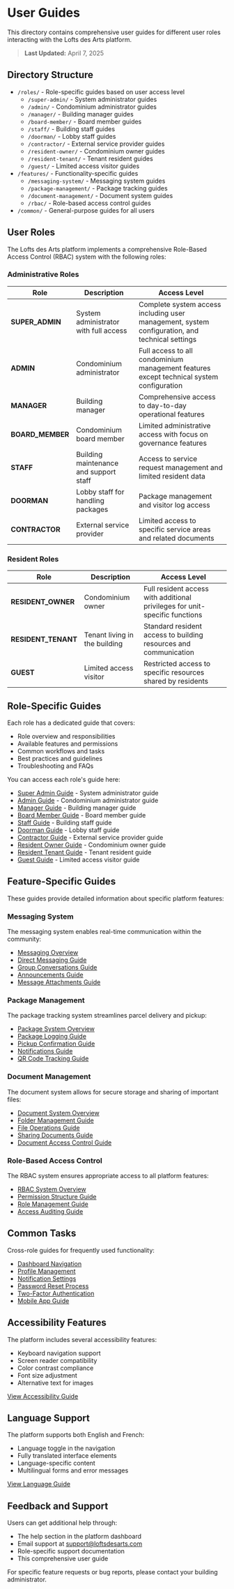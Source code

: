 # User Guides

This directory contains comprehensive user guides for different user roles interacting with the Lofts des Arts platform.

> **Last Updated:** April 7, 2025

## Directory Structure

- `/roles/` - Role-specific guides based on user access level
  - `/super-admin/` - System administrator guides
  - `/admin/` - Condominium administrator guides
  - `/manager/` - Building manager guides
  - `/board-member/` - Board member guides
  - `/staff/` - Building staff guides
  - `/doorman/` - Lobby staff guides
  - `/contractor/` - External service provider guides
  - `/resident-owner/` - Condominium owner guides
  - `/resident-tenant/` - Tenant resident guides
  - `/guest/` - Limited access visitor guides
- `/features/` - Functionality-specific guides
  - `/messaging-system/` - Messaging system guides
  - `/package-management/` - Package tracking guides
  - `/document-management/` - Document system guides
  - `/rbac/` - Role-based access control guides
- `/common/` - General-purpose guides for all users

## User Roles

The Lofts des Arts platform implements a comprehensive Role-Based Access Control (RBAC) system with the following roles:

### Administrative Roles

| Role | Description | Access Level |
|------|-------------|--------------|
| **SUPER_ADMIN** | System administrator with full access | Complete system access including user management, system configuration, and technical settings |
| **ADMIN** | Condominium administrator | Full access to all condominium management features except technical system configuration |
| **MANAGER** | Building manager | Comprehensive access to day-to-day operational features |
| **BOARD_MEMBER** | Condominium board member | Limited administrative access with focus on governance features |
| **STAFF** | Building maintenance and support staff | Access to service request management and limited resident data |
| **DOORMAN** | Lobby staff for handling packages | Package management and visitor log access |
| **CONTRACTOR** | External service provider | Limited access to specific service areas and related documents |

### Resident Roles

| Role | Description | Access Level |
|------|-------------|--------------|
| **RESIDENT_OWNER** | Condominium owner | Full resident access with additional privileges for unit-specific functions |
| **RESIDENT_TENANT** | Tenant living in the building | Standard resident access to building resources and communication |
| **GUEST** | Limited access visitor | Restricted access to specific resources shared by residents |

## Role-Specific Guides

Each role has a dedicated guide that covers:

- Role overview and responsibilities
- Available features and permissions
- Common workflows and tasks
- Best practices and guidelines
- Troubleshooting and FAQs

You can access each role's guide here:

- [Super Admin Guide](./roles/super-admin/README.md) - System administrator guide
- [Admin Guide](./roles/admin/README.md) - Condominium administrator guide
- [Manager Guide](./roles/manager/README.md) - Building manager guide
- [Board Member Guide](./roles/board-member/README.md) - Board member guide
- [Staff Guide](./roles/staff/README.md) - Building staff guide
- [Doorman Guide](./roles/doorman/README.md) - Lobby staff guide
- [Contractor Guide](./roles/contractor/README.md) - External service provider guide
- [Resident Owner Guide](./roles/resident-owner/README.md) - Condominium owner guide
- [Resident Tenant Guide](./roles/resident-tenant/README.md) - Tenant resident guide
- [Guest Guide](./roles/guest/README.md) - Limited access visitor guide

## Feature-Specific Guides

These guides provide detailed information about specific platform features:

### Messaging System

The messaging system enables real-time communication within the community:

- [Messaging Overview](./features/messaging-system/overview.md)
- [Direct Messaging Guide](./features/messaging-system/direct-messaging.md)
- [Group Conversations Guide](./features/messaging-system/group-conversations.md)
- [Announcements Guide](./features/messaging-system/announcements.md)
- [Message Attachments Guide](./features/messaging-system/attachments.md)

### Package Management

The package tracking system streamlines parcel delivery and pickup:

- [Package System Overview](./features/package-management/overview.md)
- [Package Logging Guide](./features/package-management/logging.md)
- [Pickup Confirmation Guide](./features/package-management/pickup.md)
- [Notifications Guide](./features/package-management/notifications.md)
- [QR Code Tracking Guide](./features/package-management/qr-codes.md)

### Document Management

The document system allows for secure storage and sharing of important files:

- [Document System Overview](./features/document-management/overview.md)
- [Folder Management Guide](./features/document-management/folders.md)
- [File Operations Guide](./features/document-management/files.md)
- [Sharing Documents Guide](./features/document-management/sharing.md)
- [Document Access Control Guide](./features/document-management/access-control.md)

### Role-Based Access Control

The RBAC system ensures appropriate access to all platform features:

- [RBAC System Overview](./features/rbac/overview.md)
- [Permission Structure Guide](./features/rbac/permissions.md)
- [Role Management Guide](./features/rbac/role-management.md)
- [Access Auditing Guide](./features/rbac/auditing.md)

## Common Tasks

Cross-role guides for frequently used functionality:

- [Dashboard Navigation](./common/dashboard-navigation.md)
- [Profile Management](./common/profile-management.md)
- [Notification Settings](./common/notification-settings.md)
- [Password Reset Process](./common/password-reset.md)
- [Two-Factor Authentication](./common/two-factor-authentication.md)
- [Mobile App Guide](./common/mobile-app.md)

## Accessibility Features

The platform includes several accessibility features:

- Keyboard navigation support
- Screen reader compatibility
- Color contrast compliance
- Font size adjustment
- Alternative text for images

[View Accessibility Guide](./common/accessibility.md)

## Language Support

The platform supports both English and French:

- Language toggle in the navigation
- Fully translated interface elements
- Language-specific content
- Multilingual forms and error messages

[View Language Guide](./common/language-support.md)

## Feedback and Support

Users can get additional help through:

- The help section in the platform dashboard
- Email support at support@loftsdesarts.com
- Role-specific support documentation
- This comprehensive user guide

For specific feature requests or bug reports, please contact your building administrator.